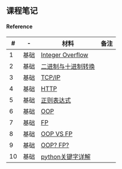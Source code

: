 ## 课程笔记

#### Reference
| # |- | 材料 | 备注 |
|---|---|---|---|
|1 | 基础 | [Integer Overflow](https://mortada.net/can-integer-operations-overflow-in-python.html) |  |
|2 | 基础 | [二进制与十进制转换](https://www.electronics-tutorials.ws/binary/bin_2.html) |  |
|3 | 基础 | [TCP/IP](https://www.liaoxuefeng.com/wiki/1016959663602400/1017787663253120) | |
|4 | 基础 | [HTTP](https://www.liaoxuefeng.com/wiki/1016959663602400/1017804782304672) | |
|5 | 基础 | [正则表达式](http://www.runoob.com/python/python-reg-expressions.html) |  |
|6 | 基础 | [OOP](http://www.liujiangblog.com/course/python/42) | |
|7 | 基础 | [FP](http://www.ruanyifeng.com/blog/2012/04/functional_programming.html) | |
|8 | 基础 | [OOP VS FP](https://www.yinwang.org/blog-cn/2015/04/03/paradigms) | |
|9 | 基础 | [OOP? FP?](http://www.aqee.net/post/whats-wrong-with-oop-and-fp.html) | |
|10| 基础 | [python关键字详解](https://www.cnblogs.com/xueweihan/p/4518022.html) | |
